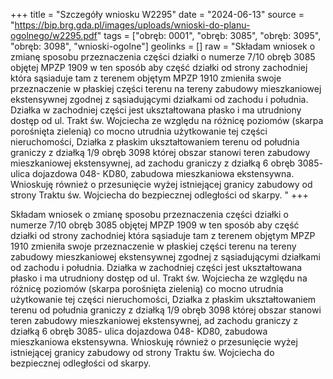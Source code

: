 +++
title = "Szczegóły wniosku W2295"
date = "2024-06-13"
source = "https://bip.brg.gda.pl/images/uploads/wnioski-do-planu-ogolnego/w2295.pdf"
tags = ["obręb: 0001", "obręb: 3085", "obręb: 3095", "obręb: 3098", "wnioski-ogolne"]
geolinks = []
raw = "Składam wniosek o zmianę sposobu przeznaczenia części działki o numerze 7/10 obręb 3085 objętej MPZP 1909 w ten sposób aby część działki od strony zachodniej która sąsiaduje tam z terenem objętym MPZP 1910 zmieniła swoje przeznaczenie w płaskiej części terenu na tereny zabudowy mieszkaniowej ekstensywnej zgodnej z sąsiadującymi działkami od zachodu i południa. Działka w zachodniej części jest ukształtowana płasko i ma utrudniony dostęp od ul. Trakt św. Wojciecha ze względu na różnicę poziomów (skarpa porośnięta zielenią) co mocno utrudnia użytkowanie tej części nieruchomości, Działka z płaskim ukształtowaniem terenu od południa graniczy z działką 1/9 obręb 3098 której obszar stanowi teren zabudowy mieszkaniowej ekstensywnej, ad zachodu graniczy z działką 6 obręb 3085- ulica dojazdowa 048- KD80, zabudowa mieszkaniowa ekstensywna. Wnioskuję również o przesunięcie wyżej istniejącej granicy zabudowy od strony Traktu św. Wojciecha do bezpiecznej odległości od skarpy. "
+++

Składam wniosek o zmianę sposobu przeznaczenia części działki o numerze 7/10
obręb 3085 objętej MPZP 1909 w ten sposób aby część działki od strony zachodniej która
sąsiaduje tam z terenem objętym MPZP 1910 zmieniła swoje przeznaczenie w płaskiej części
terenu na tereny zabudowy mieszkaniowej ekstensywnej zgodnej z sąsiadującymi działkami od
zachodu i południa. Działka w zachodniej części jest ukształtowana płasko i ma utrudniony
dostęp od ul. Trakt św. Wojciecha ze względu na różnicę poziomów (skarpa porośnięta zielenią)
co mocno utrudnia użytkowanie tej części nieruchomości, Działka z płaskim ukształtowaniem
terenu od południa graniczy z działką 1/9 obręb 3098 której obszar stanowi teren zabudowy
mieszkaniowej ekstensywnej, ad zachodu graniczy z działką 6 obręb 3085- ulica dojazdowa 048-
KD80, zabudowa mieszkaniowa ekstensywna. Wnioskuję również o przesunięcie wyżej
istniejącej granicy zabudowy od strony Traktu św. Wojciecha do bezpiecznej odległości od
skarpy.



